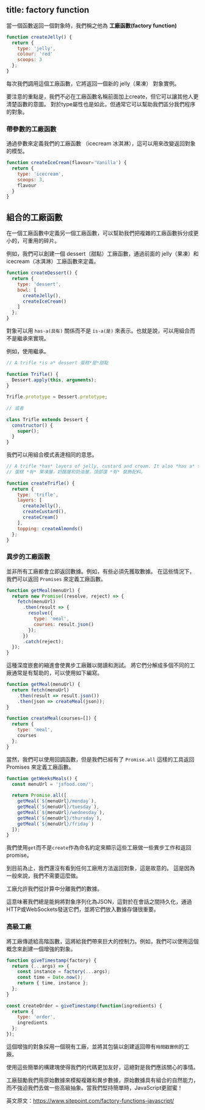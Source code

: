 title: factory function
---

當一個函數返回一個對象時，我們稱之他為 **工廠函數(factory function)**

```js
function createJelly() {
  return {
    type: 'jelly',
    colour: 'red'
    scoops: 3
  };
}
```

每次我們調用這個工廠函數，它將返回一個新的 jelly（果凍） 對象實例。

要注意的重點是，我們不必在工廠函數名稱前面加上create，但它可以讓其他人更清楚函數的意圖。
對於type屬性也是如此，但通常它可以幫助我們區分我們程序的對象。

### 帶參數的工廠函數

通過參數來定義我們的工廠函數 （icecream 冰淇淋），這可以用來改變返回對象的模型。

```js
function createIceCream(flavour='Vanilla') {
  return {
    type: 'icecream',
    scoops: 3,
    flavour
  }
}
```

## 組合的工廠函數

在一個工廠函數中定義另一個工廠函數，可以幫助我們把複雜的工廠函數拆分成更小的，可重用的碎片。

例如，我們可以創建一個 dessert（甜點）工廠函數，通過前面的 jelly（果凍）和 icecream（冰淇淋）工廠函數來定義。

```js
function createDessert() {
  return {
    type: 'dessert',
    bowl: [
      createJelly(),
      createIceCream()
    ]
  };
}
```

對象可以用 `has-a(具有)` 關係而不是 `is-a(是)` 來表示。也就是說，可以用組合而不是繼承來實現。

例如，使用繼承。

```js
// A trifle *is a* dessert 蛋糕*是*甜點
 
function Trifle() {
  Dessert.apply(this, arguments);
}
 
Trifle.prototype = Dessert.prototype;
 
// 或者
 
class Trifle extends Dessert {
  constructor() {
    super();
  }
}
```

我們可以用組合模式表達相同的意思。

```js
// A trifle *has* layers of jelly, custard and cream. It also *has a* topping.
// 蛋糕 *有* 果凍層，奶酪層和奶油層，頂部還 *有* 裝飾配料。
 
function createTrifle() {
  return {
    type: 'trifle',
    layers: [
      createJelly(),
      createCustard(),
      createCream()
    ],
    topping: createAlmonds()
  };
}
```

### 異步的工廠函數


並非所有工廠都會立即返回數據。例如，有些必須先獲取數據。
在這些情況下，我們可以返回 `Promises` 來定義工廠函數。

```js
function getMeal(menuUrl) {
  return new Promise((resolve, reject) => {
    fetch(menuUrl)
      .then(result => {
        resolve({
          type: 'meal',
          courses: result.json()
        });
      })
      .catch(reject);
  });
}
```

這種深度嵌套的縮進會使異步工廠難以閱讀和測試。
將它們分解成多個不同的工廠通常是有幫助的，可以使用如下編寫。

```js
function getMeal(menuUrl) {
  return fetch(menuUrl)
    .then(result => result.json())
    .then(json => createMeal(json));
}
 
function createMeal(courses=[]) {
  return {
    type: 'meal',
    courses
  };
}
```

當然，我們可以使用回調函數，但是我們已經有了 `Promise.all` 這樣的工具返回 Promises 來定義工廠函數。

```js
function getWeeksMeals() {
  const menuUrl = 'jsfood.com/';
 
  return Promise.all([
    getMeal(`${menuUrl}/monday`),
    getMeal(`${menuUrl}/tuesday`),
    getMeal(`${menuUrl}/wednesday`),
    getMeal(`${menuUrl}/thursday`),
    getMeal(`${menuUrl}/friday`)
  ]);
}
```

我們使用`get`而不是`create`作為命名約定來顯示這些工廠做一些異步工作和返回promise。

到目前為止，我們還沒有看到任何工廠用方法返回對象，這是故意的。
這是因為一般來說，我們不需要這麼做。

工廠允許我們從計算中分離我們的數據。

這意味著我們總是能夠將對象序列化為JSON，這對於在會話之間持久化，通過HTTP或WebSockets發送它們，並將它們放入數據存儲很重要。

### 高級工廠

將工廠傳遞給高階函數，這將給我們帶來巨大的控制力。例如，我們可以使用這個概念來創建一個增強的對象。

```js
function giveTimestamp(factory) {
  return (...args) => {
    const instance = factory(...args);
    const time = Date.now();
    return { time, instance };
  };
}
 
const createOrder = giveTimestamp(function(ingredients) {
  return {
    type: 'order',
    ingredients
  };
});
```
這個增強的對象採用一個現有工廠，並將其包裝以創建返回帶有`時間戳實例`的工廠。

使用這些簡單的構建塊使得我們的代碼更加友好，這絕對是我們應該關心的事情。

工廠鼓勵我們用原始數據來模擬複雜和異步數據，原始數據具有組合的自然能力，而不強迫我們去做一些高級抽象。當我們堅持簡單時，JavaScript更甜蜜！

英文原文：https://www.sitepoint.com/factory-functions-javascript/
